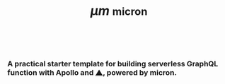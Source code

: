 <p align="center">
  <h1 align="center">
    <strong>
      <em>μm</em>
      <small>micron</small>
    </strong>
  </h1>
</p>
<br/><br/><br/>
<h3>A practical starter template for building serverless GraphQL function with Apollo and <a href="https://vercel.com">▲</a>, powered by micron.</h3>
